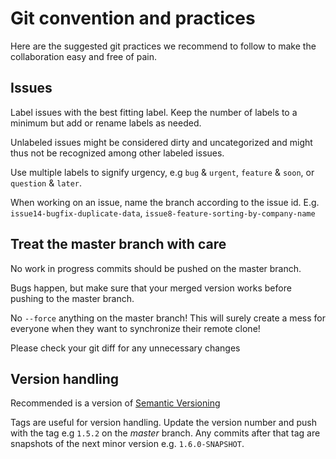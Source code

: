 # Git convention and practices

Here are the suggested git practices we recommend to follow to make the collaboration easy and free of pain.

## Issues

Label issues with the best fitting label. Keep the number of labels to a minimum but add or rename labels as needed.

Unlabeled issues might be considered dirty and uncategorized and might thus not be recognized among other labeled issues.

Use multiple labels to signify urgency, e.g `bug` & `urgent`,  `feature` & `soon`, or `question` & `later`.

When working on an issue, name the branch according to the issue id. E.g. `issue14-bugfix-duplicate-data`, `issue8-feature-sorting-by-company-name`

## Treat the master branch with care

No work in progress commits should be pushed on the master branch.

Bugs happen, but make sure that your merged version works before pushing to the master branch.

No `--force` anything on the master branch! This will surely create a mess for everyone when they want to synchronize their remote clone!

Please check your git diff for any unnecessary changes

## Version handling

Recommended is a version of [Semantic Versioning](https://semver.org/)

Tags are useful for version handling. Update the version number and push with the tag e.g `1.5.2` on the *master* branch. Any commits after that tag are snapshots of the next minor version e.g. `1.6.0-SNAPSHOT`.
